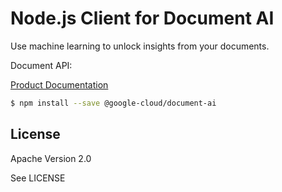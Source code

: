 # Node.js Client for Document AI

Use machine learning to unlock insights from your documents.

Document API:

[Product Documentation](https://cloud.google.com/solutions/document-understanding/)

```bash
$ npm install --save @google-cloud/document-ai
```

## License

Apache Version 2.0

See LICENSE

